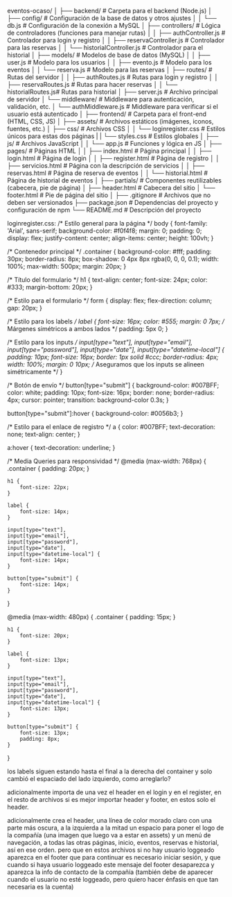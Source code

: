 eventos-ocaso/
│
├── backend/                  # Carpeta para el backend (Node.js)
│   ├── config/               # Configuración de la base de datos y otros ajustes
│   │   └── db.js             # Configuración de la conexión a MySQL
│   ├── controllers/          # Lógica de controladores (funciones para manejar rutas)
│   │   ├── authController.js # Controlador para login y registro
│   │   ├── reservaController.js # Controlador para las reservas
│   │   └── historialController.js # Controlador para el historial
│   ├── models/               # Modelos de base de datos (MySQL)
│   │   ├── user.js           # Modelo para los usuarios
│   │   ├── evento.js         # Modelo para los eventos
│   │   └── reserva.js        # Modelo para las reservas
│   ├── routes/               # Rutas del servidor
│   │   ├── authRoutes.js     # Rutas para login y registro
│   │   ├── reservaRoutes.js  # Rutas para hacer reservas
│   │   └── historialRoutes.js# Rutas para historial
│   ├── server.js             # Archivo principal de servidor
│   └── middleware/           # Middleware para autenticación, validación, etc.
│       └── authMiddleware.js # Middleware para verificar si el usuario está autenticado
│
├── frontend/                 # Carpeta para el front-end (HTML, CSS, JS)
│   ├── assets/               # Archivos estáticos (imágenes, iconos, fuentes, etc.)
│   ├── css/                  # Archivos CSS
│   │   └── loginregister.css # Estilos únicos para estas dos páginas
|   |   └── styles.css        # Estilos globales
│   ├── js/                   # Archivos JavaScript
│   │   └── app.js            # Funciones y lógica en JS
│   ├── pages/                # Páginas HTML
│   │   ├── index.html        # Página principal
│   │   ├── login.html        # Página de login
│   │   ├── register.html     # Página de registro
│   │   ├── servicios.html    # Página con la descripción de servicios
│   │   ├── reservas.html     # Página de reserva de eventos
│   │   └── historial.html    # Página de historial de eventos
│   ├── partials/             # Componentes reutilizables (cabecera, pie de página)
│       ├── header.html       # Cabecera del sitio
│       └── footer.html       # Pie de página del sitio
│
├── .gitignore                # Archivos que no deben ser versionados
├── package.json              # Dependencias del proyecto y configuración de npm
└── README.md                 # Descripción del proyecto

loginregister.css:
/* Estilo general para la página */
body {
    font-family: 'Arial', sans-serif;
    background-color: #f0f4f8;
    margin: 0;
    padding: 0;
    display: flex;
    justify-content: center;
    align-items: center;
    height: 100vh;
}

/* Contenedor principal */
.container {
    background-color: #fff;
    padding: 30px;
    border-radius: 8px;
    box-shadow: 0 4px 8px rgba(0, 0, 0, 0.1);
    width: 100%;
    max-width: 500px;
    margin: 20px;
}

/* Título del formulario */
h1 {
    text-align: center;
    font-size: 24px;
    color: #333;
    margin-bottom: 20px;
}

/* Estilo para el formulario */
form {
    display: flex;
    flex-direction: column;
    gap: 20px;
}

/* Estilo para los labels */
label {
    font-size: 16px;
    color: #555;
    margin: 0 7px; /* Márgenes simétricos a ambos lados */
    padding: 5px 0;
}

/* Estilo para los inputs */
input[type="text"],
input[type="email"],
input[type="password"],
input[type="date"],
input[type="datetime-local"] {
    padding: 10px;
    font-size: 16px;
    border: 1px solid #ccc;
    border-radius: 4px;
    width: 100%;
    margin: 0 10px; /* Aseguramos que los inputs se alineen simétricamente */
}

/* Botón de envío */
button[type="submit"] {
    background-color: #007BFF;
    color: white;
    padding: 10px;
    font-size: 16px;
    border: none;
    border-radius: 4px;
    cursor: pointer;
    transition: background-color 0.3s;
}

button[type="submit"]:hover {
    background-color: #0056b3;
}

/* Estilo para el enlace de registro */
a {
    color: #007BFF;
    text-decoration: none;
    text-align: center;
}

a:hover {
    text-decoration: underline;
}

/* Media Queries para responsividad */
@media (max-width: 768px) {
    .container {
        padding: 20px;
    }

    h1 {
        font-size: 22px;
    }

    label {
        font-size: 14px;
    }

    input[type="text"],
    input[type="email"],
    input[type="password"],
    input[type="date"],
    input[type="datetime-local"] {
        font-size: 14px;
    }

    button[type="submit"] {
        font-size: 14px;
    }
}

@media (max-width: 480px) {
    .container {
        padding: 15px;
    }

    h1 {
        font-size: 20px;
    }

    label {
        font-size: 13px;
    }

    input[type="text"],
    input[type="email"],
    input[type="password"],
    input[type="date"],
    input[type="datetime-local"] {
        font-size: 13px;
    }

    button[type="submit"] {
        font-size: 13px;
        padding: 8px;
    }
}


los labels siguen estando hasta el final a la derecha del container y solo cambió el espaciado del lado izquierdo, como arreglarlo?

adicionalmente importa de una vez el header en el login y en el register, en el resto de archivos si es mejor importar header y footer, en estos solo el header.

adicionalmente crea el header, una línea de color morado claro con una parte más oscura, a la izquierda a la mitad un espacio para poner el logo de la compañía (una imagen que luego va a estar en assets) y un menú de navegación, a todas las otras páginas, inicio, eventos, reservas e historial, así en ese orden. pero que en estos archivos si no hay usuario loggeado aparezca en el footer que para continuar es necesario iniciar sesión, y que cuando si haya usuario loggeado este mensaje del footer desaparezca y aparezca la info de contacto de la compañía (también debe de aparecer cuando el usuario no esté loggeado, pero quiero hacer énfasis en que tan necesaria es la cuenta)